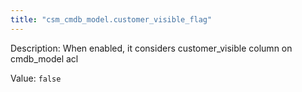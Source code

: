 ```yaml
---
title: "csm_cmdb_model.customer_visible_flag"
---
```


Description: When enabled, it considers customer_visible column on cmdb_model acl

Value: `false`